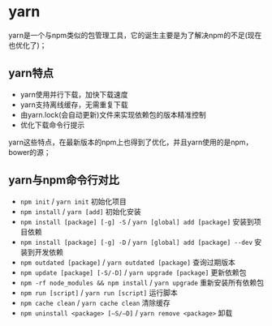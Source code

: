 # yarn

yarn是一个与npm类似的包管理工具，它的诞生主要是为了解决npm的不足(现在也优化了)；

## yarn特点

- yarn使用并行下载，加快下载速度
- yarn支持离线缓存，无需重复下载
- 由yarn.lock(会自动更新)文件来实现依赖包的版本精准控制
- 优化下载命令行提示

yarn这些特点，在最新版本的npm上也得到了优化，并且yarn使用的是npm，bower的源；

## yarn与npm命令行对比

- `npm init` / `yarn init` 初始化项目
- `npm install` / `yarn [add]` 初始化安装
- `npm install [package] [-g] -S` / `yarn [global] add [package]` 安装到项目依赖
- `npm install [package] [-g] -D` / `yarn [global] add [package] --dev` 安装到开发依赖
- `npm outdated [package]` / `yarn outdated [package]` 查询过期版本
- `npm update [package] [-S/-D]` / `yarn upgrade [package]` 更新依赖包
- `npm -rf node_modules && npm install` / `yarn upgrade` 重新安装所有依赖包
- `npm run [script]` / `yarn run [script]` 运行脚本
- `npm cache clean` / `yarn cache clean` 清除缓存
- `npm uninstall <package> [–S/–D]` / `yarn remove <package>` 卸载

